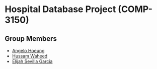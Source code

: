 # Hospital Database Project (COMP-3150)
## Group Members
* [Angelo Hoeung](https://github.com/angelohoeung)
* [Hussam Waheed](https://github.com/HussamWaheed)
* [Elijah Sevilla Garcia](https://github.com/sevillae)